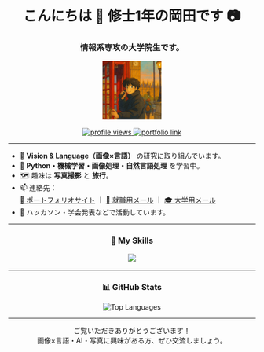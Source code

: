 <h1 align="center">
  こんにちは 👋 修士1年の岡田です 📷
</h1>

<h3 align="center">
  情報系専攻の大学院生です。
</h3>

<p align="center">
  <img src="./images/okada.png" alt="岡田" width="120" height="120">
</p>

<p align="center">
  <!-- プロフィール閲覧数とHPバッジ -->
  <a href="https://github.com/okada-takeo">
    <img src="https://komarev.com/ghpvc/?username=okada-takeo&label=Profile%20views&color=0e75b6&style=flat-square" alt="profile views" />
  </a>
  <a href="https://otake-code.github.io/">
    <img src="https://img.shields.io/badge/HP-Portfolio-blue?style=flat-square" alt="portfolio link" />
  </a>
</p>

---

- 🔬 **Vision & Language（画像×言語）** の研究に取り組んでいます。  
- 🌱 **Python・機械学習・画像処理・自然言語処理** を学習中。  
- 🗺️ 趣味は **写真撮影** と **旅行**。  
- 📫 連絡先：  
  [📁 ポートフォリオサイト](https://otake-code.github.io/) ｜ [💼 就職用メール](mailto:okdw24@gmail.com) ｜ [🎓 大学用メール](mailto:okada@cv.info.gifu-u.ac.jp)  
- 📝 ハッカソン・学会発表などで活動しています。

---

<h3 align="center">
  🧠 My Skills
</h3>

<p align="center">
  <a href="https://skillicons.dev">
    <img src="https://skillicons.dev/icons?i=python,pytorch,tensorflow,opencv,anaconda,jupyter,git,github,vscode,linux,ubuntu,docker,bash,fastapi,react,html,css,js&perline=9" />
  </a>
</p>

---

<h3 align="center">
  📊 GitHub Stats
</h3>

<p align="center">
  <img src="https://github-readme-stats.vercel.app/api/top-langs/?username=okada-takeo&layout=compact&theme=tokyonight&hide_border=true&langs_count=8&custom_title=よく使う言語" alt="Top Languages" />
</p>

---

<p align="center">
  ご覧いただきありがとうございます！<br>
  画像×言語・AI・写真に興味がある方、ぜひ交流しましょう。
</p>

